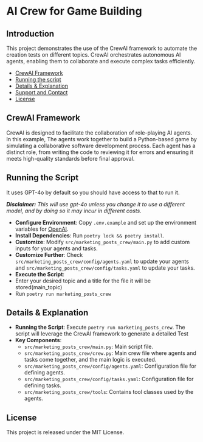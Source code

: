 # AI Crew for Game Building
## Introduction
This project demonstrates the use of the CrewAI framework to automate the creation tests on different topics. CrewAI orchestrates autonomous AI agents, enabling them to collaborate and execute complex tasks efficiently.


- [CrewAI Framework](#crewai-framework)
- [Running the script](#running-the-script)
- [Details & Explanation](#details--explanation)
- [Support and Contact](#support-and-contact)
- [License](#license)

## CrewAI Framework
CrewAI is designed to facilitate the collaboration of role-playing AI agents. In this example, The agents work together to build a Python-based game by simulating a collaborative software development process. Each agent has a distinct role, from writing the code to reviewing it for errors and ensuring it meets high-quality standards before final approval.


## Running the Script
It uses GPT-4o by default so you should have access to that to run it.

***Disclaimer:** This will use gpt-4o unless you change it to use a different model, and by doing so it may incur in different costs.*

- **Configure Environment**: Copy `.env.example` and set up the environment variables for [OpenAI](https://platform.openai.com/api-keys).
- **Install Dependencies**: Run `poetry lock && poetry install`.
- **Customize**: Modify `src/marketing_posts_crew/main.py` to add custom inputs for your agents and tasks.
- **Customize Further**: Check `src/marketing_posts_crew/config/agents.yaml` to update your agents and `src/marketing_posts_crew/config/tasks.yaml` to update your tasks.
- **Execute the Script**:
- Enter your desired topic and a title for the file it will be stored(main_topic)
- Run `poetry run marketing_posts_crew` 

## Details & Explanation
- **Running the Script**: Execute `poetry run marketing_posts_crew`. The script will leverage the CrewAI framework to generate a detailed Test
- **Key Components**:
  - `src/marketing_posts_crew/main.py`: Main script file.
  - `src/marketing_posts_crew/crew.py`: Main crew file where agents and tasks come together, and the main logic is executed.
  - `src/marketing_posts_crew/config/agents.yaml`: Configuration file for defining agents.
  - `src/marketing_posts_crew/config/tasks.yaml`: Configuration file for defining tasks.
  - `src/marketing_posts_crew/tools`: Contains tool classes used by the agents.

## License
This project is released under the MIT License.
